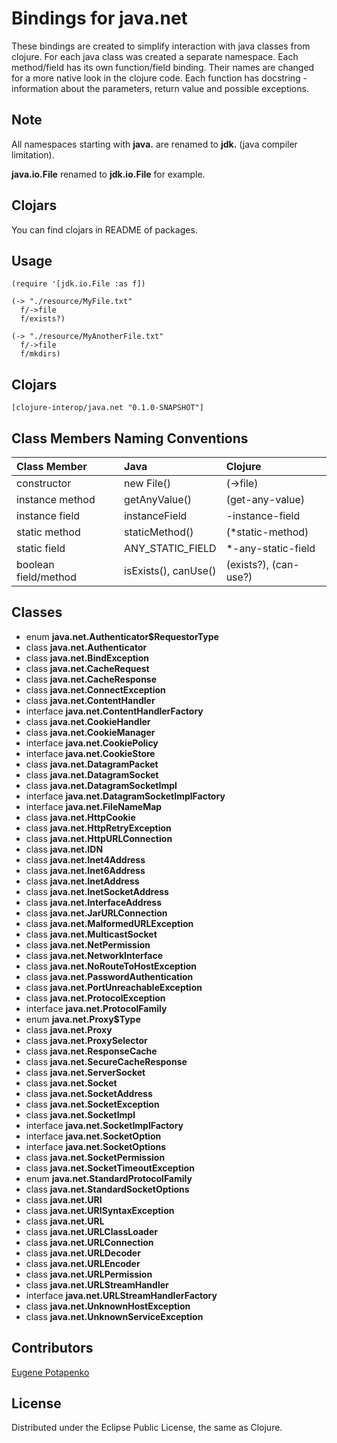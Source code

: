 # Bindings for java.net

These bindings are created to simplify interaction with java classes from clojure.
For each java class was created a separate namespace.
Each method/field has its own function/field binding.
Their names are changed for a more native look in the clojure code. Each function has docstring - information about the parameters, return value and possible exceptions.

## Note

All namespaces starting with **java.** are renamed to **jdk.** (java compiler limitation). 

**java.io.File** renamed to **jdk.io.File** for example. 

## Clojars

You can find clojars in README of packages.

## Usage

```
(require '[jdk.io.File :as f])

(-> "./resource/MyFile.txt"
  f/->file
  f/exists?)

(-> "./resource/MyAnotherFile.txt"
  f/->file
  f/mkdirs)
```




## Clojars

```
[clojure-interop/java.net "0.1.0-SNAPSHOT"]
```

## Class Members Naming Conventions

| Class Member | Java | Clojure |
|:--|:--|:--|
| constructor | new File() | (->file) |
| instance method | getAnyValue() | (get-any-value) |
| instance field | instanceField | -instance-field |
| static method | staticMethod() | (*static-method) |
| static field | ANY_STATIC_FIELD | *-any-static-field |
| boolean field/method | isExists(), canUse() | (exists?), (can-use?) |

## Classes

- enum **java.net.Authenticator$RequestorType**
- class **java.net.Authenticator**
- class **java.net.BindException**
- class **java.net.CacheRequest**
- class **java.net.CacheResponse**
- class **java.net.ConnectException**
- class **java.net.ContentHandler**
- interface **java.net.ContentHandlerFactory**
- class **java.net.CookieHandler**
- class **java.net.CookieManager**
- interface **java.net.CookiePolicy**
- interface **java.net.CookieStore**
- class **java.net.DatagramPacket**
- class **java.net.DatagramSocket**
- class **java.net.DatagramSocketImpl**
- interface **java.net.DatagramSocketImplFactory**
- interface **java.net.FileNameMap**
- class **java.net.HttpCookie**
- class **java.net.HttpRetryException**
- class **java.net.HttpURLConnection**
- class **java.net.IDN**
- class **java.net.Inet4Address**
- class **java.net.Inet6Address**
- class **java.net.InetAddress**
- class **java.net.InetSocketAddress**
- class **java.net.InterfaceAddress**
- class **java.net.JarURLConnection**
- class **java.net.MalformedURLException**
- class **java.net.MulticastSocket**
- class **java.net.NetPermission**
- class **java.net.NetworkInterface**
- class **java.net.NoRouteToHostException**
- class **java.net.PasswordAuthentication**
- class **java.net.PortUnreachableException**
- class **java.net.ProtocolException**
- interface **java.net.ProtocolFamily**
- enum **java.net.Proxy$Type**
- class **java.net.Proxy**
- class **java.net.ProxySelector**
- class **java.net.ResponseCache**
- class **java.net.SecureCacheResponse**
- class **java.net.ServerSocket**
- class **java.net.Socket**
- class **java.net.SocketAddress**
- class **java.net.SocketException**
- class **java.net.SocketImpl**
- interface **java.net.SocketImplFactory**
- interface **java.net.SocketOption**
- interface **java.net.SocketOptions**
- class **java.net.SocketPermission**
- class **java.net.SocketTimeoutException**
- enum **java.net.StandardProtocolFamily**
- class **java.net.StandardSocketOptions**
- class **java.net.URI**
- class **java.net.URISyntaxException**
- class **java.net.URL**
- class **java.net.URLClassLoader**
- class **java.net.URLConnection**
- class **java.net.URLDecoder**
- class **java.net.URLEncoder**
- class **java.net.URLPermission**
- class **java.net.URLStreamHandler**
- interface **java.net.URLStreamHandlerFactory**
- class **java.net.UnknownHostException**
- class **java.net.UnknownServiceException**

## Contributors

[Eugene Potapenko](https://github.com/potapenko/)

## License

Distributed under the Eclipse Public License, the same as Clojure.
